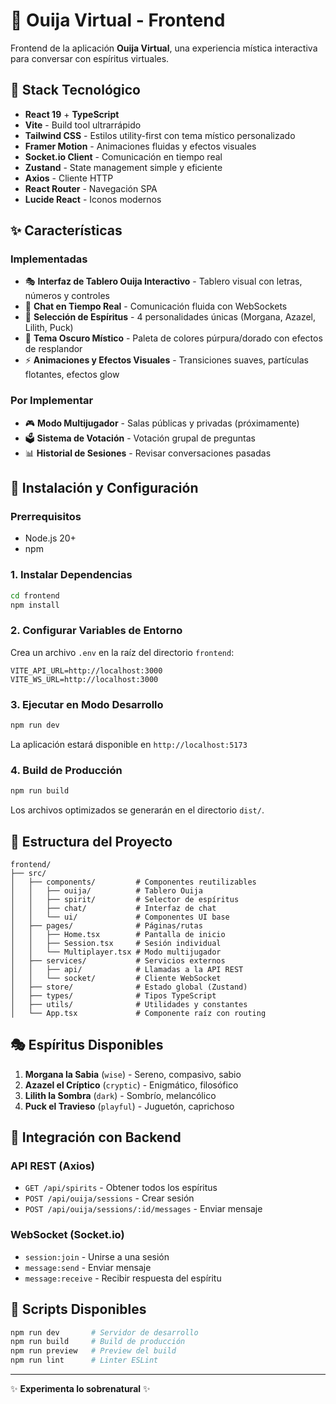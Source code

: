 # 🔮 Ouija Virtual - Frontend

Frontend de la aplicación **Ouija Virtual**, una experiencia mística interactiva para conversar con espíritus virtuales.

## 🎨 Stack Tecnológico

- **React 19** + **TypeScript**
- **Vite** - Build tool ultrarrápido
- **Tailwind CSS** - Estilos utility-first con tema místico personalizado
- **Framer Motion** - Animaciones fluidas y efectos visuales
- **Socket.io Client** - Comunicación en tiempo real
- **Zustand** - State management simple y eficiente
- **Axios** - Cliente HTTP
- **React Router** - Navegación SPA
- **Lucide React** - Iconos modernos

## ✨ Características

### Implementadas
- 🎭 **Interfaz de Tablero Ouija Interactivo** - Tablero visual con letras, números y controles
- 💬 **Chat en Tiempo Real** - Comunicación fluida con WebSockets
- 👻 **Selección de Espíritus** - 4 personalidades únicas (Morgana, Azazel, Lilith, Puck)
- 🌙 **Tema Oscuro Místico** - Paleta de colores púrpura/dorado con efectos de resplandor
- ⚡ **Animaciones y Efectos Visuales** - Transiciones suaves, partículas flotantes, efectos glow

### Por Implementar
- 🎮 **Modo Multijugador** - Salas públicas y privadas (próximamente)
- 🗳️ **Sistema de Votación** - Votación grupal de preguntas
- 📊 **Historial de Sesiones** - Revisar conversaciones pasadas

## 🚀 Instalación y Configuración

### Prerrequisitos
- Node.js 20+
- npm

### 1. Instalar Dependencias

```bash
cd frontend
npm install
```

### 2. Configurar Variables de Entorno

Crea un archivo `.env` en la raíz del directorio `frontend`:

```env
VITE_API_URL=http://localhost:3000
VITE_WS_URL=http://localhost:3000
```

### 3. Ejecutar en Modo Desarrollo

```bash
npm run dev
```

La aplicación estará disponible en `http://localhost:5173`

### 4. Build de Producción

```bash
npm run build
```

Los archivos optimizados se generarán en el directorio `dist/`.

## 📁 Estructura del Proyecto

```
frontend/
├── src/
│   ├── components/         # Componentes reutilizables
│   │   ├── ouija/          # Tablero Ouija
│   │   ├── spirit/         # Selector de espíritus
│   │   ├── chat/           # Interfaz de chat
│   │   └── ui/             # Componentes UI base
│   ├── pages/              # Páginas/rutas
│   │   ├── Home.tsx        # Pantalla de inicio
│   │   ├── Session.tsx     # Sesión individual
│   │   └── Multiplayer.tsx # Modo multijugador
│   ├── services/           # Servicios externos
│   │   ├── api/            # Llamadas a la API REST
│   │   └── socket/         # Cliente WebSocket
│   ├── store/              # Estado global (Zustand)
│   ├── types/              # Tipos TypeScript
│   ├── utils/              # Utilidades y constantes
│   └── App.tsx             # Componente raíz con routing
```

## 🎭 Espíritus Disponibles

1. **Morgana la Sabia** (`wise`) - Sereno, compasivo, sabio
2. **Azazel el Críptico** (`cryptic`) - Enigmático, filosófico
3. **Lilith la Sombra** (`dark`) - Sombrío, melancólico
4. **Puck el Travieso** (`playful`) - Juguetón, caprichoso

## 🔌 Integración con Backend

### API REST (Axios)
- `GET /api/spirits` - Obtener todos los espíritus
- `POST /api/ouija/sessions` - Crear sesión
- `POST /api/ouija/sessions/:id/messages` - Enviar mensaje

### WebSocket (Socket.io)
- `session:join` - Unirse a una sesión
- `message:send` - Enviar mensaje
- `message:receive` - Recibir respuesta del espíritu

## 🧪 Scripts Disponibles

```bash
npm run dev       # Servidor de desarrollo
npm run build     # Build de producción
npm run preview   # Preview del build
npm run lint      # Linter ESLint
```

---

✨ **Experimenta lo sobrenatural** ✨
